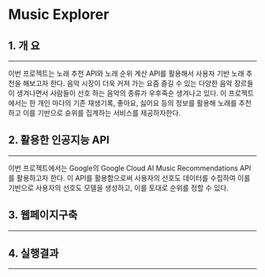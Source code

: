 # Music Explorer

## 1. 개 요
***
이번 프로젝트는 노래 추천 API와 노래 순위 계산 API를 활용해서 사용자 기반 노래 추천을 해보고자 한다.
음악 시장이 더욱 커져 가는 요즘 즐길 수 있는 다양한 음악 장르들이 생겨나면서 사람들이 선호 하는 음악의 종류가 우후죽순 생겨나고 있다.
이 프로젝트에서는 한 개인 마다의 기존 재생기록, 좋아요, 싫어요 등의 정보를 활용해 노래를 추천하고 이를 기반으로
슌위를 집계하는 서비스를 제공하자한다.

## 2. 활용한 인공지능 API
***
이번 프로젝트에서는 Google의 Google Cloud AI Music Recommendations API를 활용하고자 한다.
이 API를 활용함으로써 사용자의 선호도 데이터를 수집하여 이를 기반으로 사용자의 선호도 모델을 생성하고,
이를 토대로 순위를 정할 수 있다.

## 3. 웹페이지구축
***

## 4. 실행결과  
***
